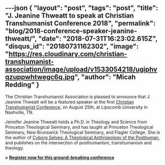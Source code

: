 ---json
{
	"layout": "post",
	"tags": "post",
    "title": "J. Jeanine Thweatt to speak at Christian Transhumanist Conference 2018",
    "permalink": "blog/2018-conference-speaker-jeanine-thweatt/",
    "date": "2018-07-31T16:23:02.615Z",
    "disqus_id": "20180731162302",
    "image":  "https://res.cloudinary.com/christian-transhumanist-association/image/upload/v1533054218/ugiphvqzuppwhtwegc6q.jpg",
    "author": "Micah Redding"
}
---
The Christian Transhumanist Association is pleased to announce that J. Jeanine Thweatt will be a featured speaker at the first [Christian Transhumanist Conference](https://www.christiantranshumanism.org/conference-tickets), on August 25th, at Lipscomb University in Nashville, TN.

Jennifer Jeanine Thweatt holds a Ph.D. in Theology and Science from Princeton Theological Seminary, and has taught at Princeton Theological Seminary, New Brunswick Theological Seminary, and Flagler College. She is the author of [Cyborg Selves: A Theological Anthropology of the Posthuman](https://smile.amazon.com/Cyborg-Selves-Theological-Anthropology-Posthuman-ebook/dp/B00D3JBN6A/ref=as_li_ss_tl?ie=UTF8&linkCode=sl1&tag=micahredding-20&linkId=36b540001ff3d32a1203597230b45fa5), and publishes on the intersection of posthumanism, transhumanism and theology.

**> [Register now for this ground-breaking conference](https://www.christiantranshumanism.org/conference-tickets)**
